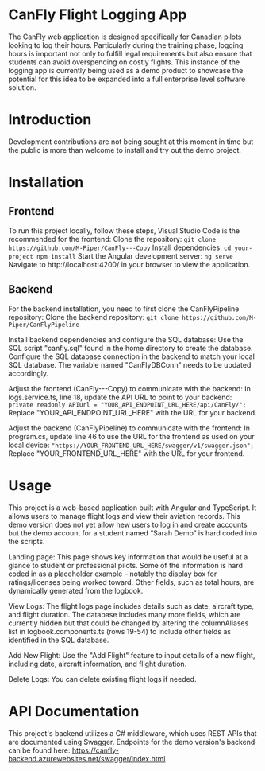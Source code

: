 # CanFly Flight Logging App
The CanFly web application is designed specifically for Canadian pilots looking to log their hours. Particularly during the training phase, logging hours is important not only to fulfill legal requirements but also ensure that students can avoid overspending on costly flights. 
This instance of the logging app is currently being used as a demo product to showcase the potential for this idea to be expanded into a full enterprise level software solution.

# Introduction 
Development contributions are not being sought at this moment in time but the public is more than welcome to install and try out the demo project.
# Installation

## Frontend
To run this project locally, follow these steps, Visual Studio Code is the recommended for the frontend:
Clone the repository:
`git clone https://github.com/M-Piper/CanFly---Copy`
Install dependencies:
`cd your-project
npm install`
Start the Angular development server:
`ng serve`
Navigate to http://localhost:4200/ in your browser to view the application.

## Backend
For the backend installation, you need to first clone the CanFlyPipeline repository:
Clone the backend repository:
`git clone https://github.com/M-Piper/CanFlyPipeline`

Install backend dependencies and configure the SQL database:
Use the SQL script "canfly.sql" found in the home directory to create the database.
Configure the SQL database connection in the backend to match your local SQL database. The variable named "CanFlyDBConn" needs to be updated accordingly.

Adjust the frontend (CanFly---Copy) to communicate with the backend:
In logs.service.ts, line 18, update the API URL to point to your backend:
`private readonly APIUrl = "YOUR_API_ENDPOINT_URL_HERE/api/CanFly/";`
Replace "YOUR_API_ENDPOINT_URL_HERE" with the URL for your backend.

Adjust the backend (CanFlyPipeline) to communicate with the frontend:
In program.cs, update line 46 to use the URL for the frontend as used on your local device:
`"https://YOUR_FRONTEND_URL_HERE/swagger/v1/swagger.json";`
Replace "YOUR_FRONTEND_URL_HERE" with the URL for your frontend.

# Usage
This project is a web-based application built with Angular and TypeScript. It allows users to manage flight logs and view their aviation records. This demo version does not yet allow new users to log in and create accounts but the demo account for a student named “Sarah Demo” is hard coded into the scripts.

Landing page: This page shows key information that would be useful at a glance to student or professional pilots. Some of the information is hard coded in as a placeholder example – notably the display box for ratings/licenses being worked toward. Other fields, such as total hours, are dynamically generated from the logbook.

View Logs: The flight logs page includes details such as date, aircraft type, and flight duration. The database includes many more fields, which are currently hidden but that could be changed by altering the columnAliases list in logbook.components.ts (rows 19-54) to include other fields as identified in the SQL database.

Add New Flight: Use the "Add Flight" feature to input details of a new flight, including date, aircraft information, and flight duration.

Delete Logs: You can delete existing flight logs if needed.

# API Documentation
This project's backend utilizes a C# middleware, which uses REST APIs that are documented using Swagger. 
Endpoints for the demo version's backend can be found here:  https://canfly-backend.azurewebsites.net/swagger/index.html
